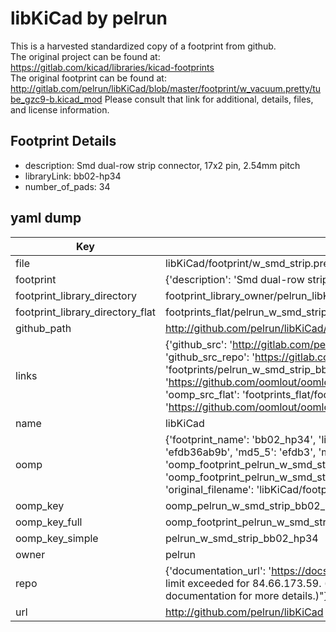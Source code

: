 # libKiCad by pelrun  
This is a harvested standardized copy of a footprint from github.  
The original project can be found at:  
https://gitlab.com/kicad/libraries/kicad-footprints  
The original footprint can be found at:
http://gitlab.com/pelrun/libKiCad/blob/master/footprint/w_vacuum.pretty/tube_gzc9-b.kicad_mod
Please consult that link for additional, details, files, and license information.  
## Footprint Details
* description: Smd dual-row strip connector, 17x2 pin, 2.54mm pitch  
* libraryLink: bb02-hp34  
* number_of_pads: 34  
## yaml dump  
| Key | Value |  
| --- | --- |  
| file | libKiCad/footprint/w_smd_strip.pretty/bb02-hp34.kicad_mod |  
| footprint | {'description': 'Smd dual-row strip connector, 17x2 pin, 2.54mm pitch', 'libraryLink': 'bb02-hp34', 'number_of_pads': 34} |  
| footprint_library_directory | footprint_library_owner/pelrun_libKiCad |  
| footprint_library_directory_flat | footprints_flat/pelrun_w_smd_strip_bb02_hp34/working |  
| github_path | http://github.com/pelrun/libKiCad/blob/master/footprint/w_smd_strip.pretty/bb02-hp34.kicad_mod |  
| links | {'github_src': 'http://gitlab.com/pelrun/libKiCad/blob/master/footprint/w_vacuum.pretty/tube_gzc9-b.kicad_mod', 'github_src_repo': 'https://gitlab.com/kicad/libraries/kicad-footprints', 'oomp_bot': 'footprints/pelrun_w_smd_strip_bb02_hp34/working', 'oomp_bot_github': 'https://github.com/oomlout/oomlout_oomp_footprint_bot/tree/main/footprints/pelrun_w_smd_strip_bb02_hp34/working', 'oomp_src_flat': 'footprints_flat/footprints_flat/pelrun_w_smd_strip_bb02_hp34/working', 'oomp_src_flat_github': 'https://github.com/oomlout/oomlout_oomp_footprint_src/tree/main/footprints_flat/pelrun_w_smd_strip_bb02_hp34/working'} |  
| name | libKiCad |  
| oomp | {'footprint_name': 'bb02_hp34', 'library_name': 'w_smd_strip', 'md5': 'efdb36ab9bf3134e259178d456a232b8', 'md5_10': 'efdb36ab9b', 'md5_5': 'efdb3', 'md5_6': 'efdb36', 'oomp_key': 'oomp_pelrun_w_smd_strip_bb02_hp34', 'oomp_key_extra': 'oomp_footprint_pelrun_w_smd_strip_bb02_hp34', 'oomp_key_full': 'oomp_footprint_pelrun_w_smd_strip_bb02_hp34_efdb36', 'oomp_key_simple': 'pelrun_w_smd_strip_bb02_hp34', 'original_filename': 'libKiCad/footprint/w_smd_strip.pretty/bb02-hp34.kicad_mod', 'owner_name': 'pelrun'} |  
| oomp_key | oomp_pelrun_w_smd_strip_bb02_hp34 |  
| oomp_key_full | oomp_footprint_pelrun_w_smd_strip_bb02_hp34 |  
| oomp_key_simple | pelrun_w_smd_strip_bb02_hp34 |  
| owner | pelrun |  
| repo | {'documentation_url': 'https://docs.github.com/rest/overview/resources-in-the-rest-api#rate-limiting', 'message': "API rate limit exceeded for 84.66.173.59. (But here's the good news: Authenticated requests get a higher rate limit. Check out the documentation for more details.)"} |  
| url | http://github.com/pelrun/libKiCad |  

